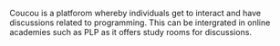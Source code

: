 Coucou is a platforom whereby individuals get to interact and have discussions related to programming. This can be intergrated in online academies such as PLP as it offers study rooms for discussions.
